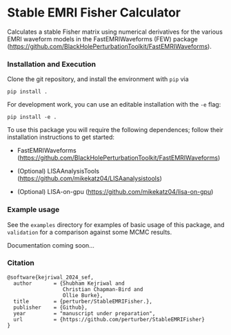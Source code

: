 # Stable EMRI Fisher Calculator

Calculates a stable Fisher matrix using numerical derivatives for the various EMRI waveform models in the FastEMRIWaveforms (FEW) package (https://github.com/BlackHolePerturbationToolkit/FastEMRIWaveforms). 

### Installation and Execution
Clone the git repository, and install the environment with `pip` via
```console
pip install .
```
For development work, you can use an editable installation with the `-e` flag:
```console
pip install -e .
```

To use this package you will require the following dependences; follow their installation instructions to get started:

- FastEMRIWaveforms (https://github.com/BlackHolePerturbationToolkit/FastEMRIWaveforms)

- (Optional) LISAAnalysisTools (https://github.com/mikekatz04/LISAanalysistools)

- (Optional) LISA-on-gpu (https://github.com/mikekatz04/lisa-on-gpu)

### Example usage
See the `examples` directory for examples of basic usage of this package, and `validation` for a comparison against some MCMC results.

Documentation coming soon...

### Citation
```
@software{kejriwal_2024_sef,
  author       = {Shubham Kejriwal and
                  Christian Chapman-Bird and
                  Ollie Burke},
  title        = {perturber/StableEMRIFisher.},
  publisher    = {Github},
  year         = "manuscript under preparation",
  url          = {https://github.com/perturber/StableEMRIFisher}
}
```
<!-- 
### Processing the data

1. The directory `MCMC_FM_Data` contains a jupyter notebook `Process_Results.ipynb' that can be used to generate corner plots to check the MCMC simulation alongside the FM results.  
2. It is necessary to create directories: `data\_files/FM\_results` and `data\_files/MCMC\_results` and add the relevant data to those directories. The notebook reads in data from these two directories and produces a corner plot. The data is large, these will need to be sent separately. 
3. The directory `MCMC\_FM\_Data/plots` will have plots saved to it. 

 -->
